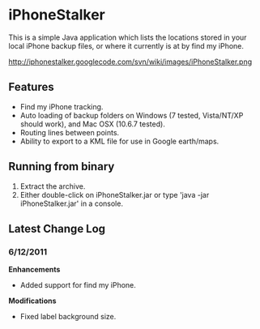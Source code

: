 # iPhoneStalker
This is a simple Java application which lists the locations stored in your local iPhone backup files, or where it currently is at by find my iPhone.

http://iphonestalker.googlecode.com/svn/wiki/images/iPhoneStalker.png

## Features
  * Find my iPhone tracking.
  * Auto loading of backup folders on Windows (7 tested, Vista/NT/XP should work), and Mac OSX (10.6.7 tested).
  * Routing lines between points.
  * Ability to export to a KML file for use in Google earth/maps.

## Running from binary
<ol>
  <li>Extract the archive.</li>
  <li>Either double-click on iPhoneStalker.jar or type 'java -jar iPhoneStalker.jar' in a console.</li>
</ol>

## Latest Change Log
### 6/12/2011
<b>Enhancements</b>
<ul>
 <li>Added support for find my iPhone.</li>
</ul>
<b>Modifications</b>
<ul>
 <li>Fixed label background size.</li>
</ul>
